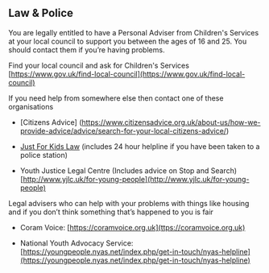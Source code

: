 ## Law & Police

You are legally entitled to have a Personal Adviser from Children's Services at your local council to support you between the ages of 16 and 25. You should contact them if you’re having problems.

Find your local council and ask for Children's Services
[https://www.gov.uk/find-local-council](https://www.gov.uk/find-local-council)

If you need help from somewhere else then contact one of these organisations

* [Citizens Advice]
(https://www.citizensadvice.org.uk/about-us/how-we-provide-advice/advice/search-for-your-local-citizens-advice/)

* [Just For Kids Law](https://www.justforkidslaw.org/contact-us/)
(includes 24 hour helpline if you have been taken to a police station)

* Youth Justice Legal Centre (Includes advice on Stop and Search)
[http://www.yjlc.uk/for-young-people](http://www.yjlc.uk/for-young-people)

Legal advisers who can help with your problems with things like 
housing and if you don’t think something that’s happened to you is fair

* Coram Voice: [https://coramvoice.org.uk](ttps://coramvoice.org.uk)

* National Youth Advocacy Service: 
[https://youngpeople.nyas.net/index.php/get-in-touch/nyas-helpline](https://youngpeople.nyas.net/index.php/get-in-touch/nyas-helpline)
